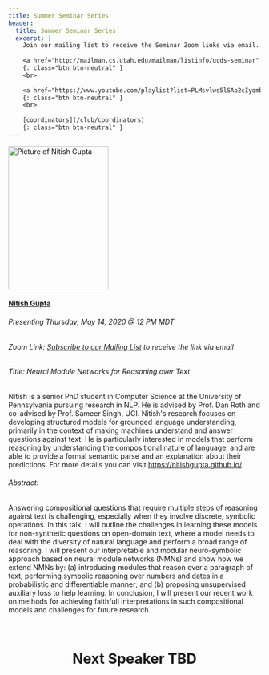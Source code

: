 ```yaml
---
title: Summer Seminar Series
header:
  title: Summer Seminar Series
  excerpt: |
    Join our mailing list to receive the Seminar Zoom links via email.
    
    <a href="http://mailman.cs.utah.edu/mailman/listinfo/ucds-seminar" target="_blank">join our mailing list</a>
    {: class="btn btn-neutral" }
    <br>
    
    <a href="https://www.youtube.com/playlist?list=PLMsvlws5lSAb2cIyqmb7Ae7_omPK0m9hK" target="_blank">Seminar Recordings</a>
    {: class="btn btn-neutral" }
    <br>
    
    [coordinators](/club/coordinators)
    {: class="btn btn-neutral" }
---
```

<!-- Image styling -->
<style>
img.speaker {
  width: 200px;
  height: 286px;
  object-fit: cover;
}
</style>

<!-- The table of speakers -->
<div style="margin-bottom: 1rem">
  <div class="row" style="margin-bottom: 1rem">
    <div class="col-lg-3">
      <img src="/assets/img/club_photos/n_gupta.png" alt="Picture of Nitish Gupta" class="rounded shadow speaker">
    </div>
    <div class="col-lg-9">
        <h4><a href="https://nitishgupta.github.io/" target="_blank">Nitish Gupta</a></h4>
        <h6>Presenting Thursday, May 14, 2020 @ 12 PM MDT</h6>
        <h6>Zoom Link: <a href="" target="_blank" style="text-decoration:underline;">Subscribe to our Mailing List</a> to receive the link via email</h6>
        <h6>Title: Neural Module Networks for Reasoning over Text</h6>
        <p>Nitish is a senior PhD student in Computer Science at the University of Pennsylvania pursuing research in NLP. He is advised by Prof. Dan Roth and co-advised by Prof. Sameer Singh, UCI. Nitish's research focuses on developing structured models for grounded language understanding, primarily in the context of making machines understand and answer questions against text. He is particularly interested in models that perform reasoning by understanding the compositional nature of language, and are able to provide a formal semantic parse and an explanation about their predictions. For more details you can visit <a href="https://nitishgupta.github.io/" target="_blank">https://nitishgupta.github.io/</a>.</p>
    </div>
  </div>
  <!-- Second row for abstract -->
  <div class="row" style="margin-bottom: 1rem">
  <h6>Abstract:</h6>Answering compositional questions that require multiple steps of reasoning against text is challenging, especially when they involve discrete, symbolic operations. In this talk, I will outline the challenges in learning these models for non-synthetic questions on open-domain text, where a model needs to deal with the diversity of natural language and perform a broad range of reasoning. I will present our interpretable and modular neuro-symbolic approach based on neural module networks (NMNs) and show how we extend NMNs by: (a) introducing modules that reason over a paragraph of text, performing symbolic reasoning over numbers and dates in a probabilistic and differentiable manner; and (b) proposing unsupervised auxiliary loss to help learning. In conclusion, I will present our recent work on methods for achieving faithfull interpretations in such compositional models and challenges for future research.
  </div>
</div>




<br>

<center><h1>Next Speaker TBD</h1></center>